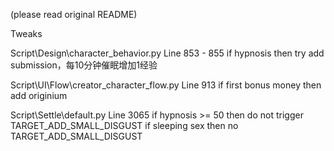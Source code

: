 (please read original README)

Tweaks

Script\Design\character_behavior.py    Line 853 - 855
if hypnosis then try add submission，每10分钟催眠增加1经验

Script\UI\Flow\creator_character_flow.py    Line 913
if first bonus money then add originium

Script\Settle\default.py    Line 3065
if hypnosis >= 50 then do not trigger TARGET_ADD_SMALL_DISGUST 
if sleeping sex then no TARGET_ADD_SMALL_DISGUST
